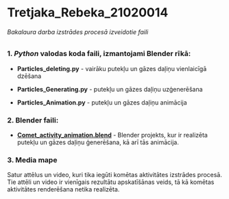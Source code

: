 # Tretjaka_Rebeka_21020014

###### Bakalaura darba izstrādes procesā izveidotie faili

### 1. _Python_ valodas koda faili, izmantojami Blender rīkā:

* **Particles_deleting.py** - vairāku putekļu un gāzes daļiņu vienlaicīgā dzēšana

* **Particles_Generating.py** - putekļu un gāzes daļiņu uzģenerēšana

* **Particles_Animation.py** - putekļu un gāzes daļiņu animācija

### 2. Blender faili:

* **[Comet_activity_animation.blend](https://drive.google.com/file/d/1gwNCFYjr5I7OlNk_L15gJaGObuvJbCZp/view?usp=sharing)** - Blender projekts, kur ir realizēta putekļu un gāzes daļiņu ģenerēšana, kā arī tās animācija.

### 3. Media mape
Satur attēlus un video, kuri tika iegūti komētas aktivitātes izstrādes procesā. Tie attēli un video ir vienīgais rezultātu apskatīšānas veids, tā kā komētas aktivitātes renderēšana netika realizēta.


